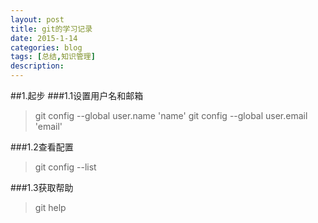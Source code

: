 ```yaml
---
layout: post
title: git的学习记录
date: 2015-1-14
categories: blog
tags: [总结,知识管理]
description: 
---
```


##1.起步
###1.1设置用户名和邮箱
>git config --global user.name 'name'
>git config --global user.email 'email'

###1.2查看配置
>git config --list

###1.3获取帮助
>git help


